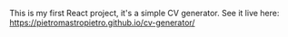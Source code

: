 This is my first React project, it's a simple CV generator. 
See it live here: https://pietromastropietro.github.io/cv-generator/
